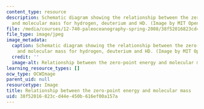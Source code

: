 ```yaml
---
content_type: resource
description: Schematic diagram showing the relationship between the zero-point energy
  and molecular mass for hydrogen, deuterium and HD. (Image by MIT OpenCourseWare.)
file: /media/courses/12-740-paleoceanography-spring-2008/38f52016823cd44e450b616ef00a157a_12-740s08.jpg
file_type: image/jpeg
image_metadata:
  caption: Schematic diagram showing the relationship between the zero-point energy
    and molecular mass for hydrogen, deuterium and HD. (Image by MIT OpenCourseWare.)
  credit: ''
  image-alt: Relationship between the zero-point energy and molecular mass.
learning_resource_types: []
ocw_type: OCWImage
parent_uid: null
resourcetype: Image
title: Relationship between the zero-point energy and molecular mass
uid: 38f52016-823c-d44e-450b-616ef00a157a
---
```

